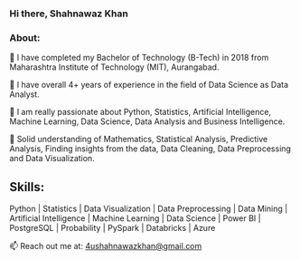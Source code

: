 ### Hi there, Shahnawaz Khan

### About:

🔭 I have completed my Bachelor of Technology (B-Tech) in 2018 from Maharashtra Institute of Technology (MIT), Aurangabad.

🔭 I have overall 4+ years of experience in the field of Data Science as Data Analyst.

🔭 I am really passionate about Python, Statistics, Artificial Intelligence, Machine Learning, Data Science, Data Analysis and Business Intelligence.

🔭 Solid understanding of Mathematics, Statistical Analysis, Predictive Analysis, Finding insights from the data, Data Cleaning, Data Preprocessing and Data Visualization.

## Skills:

Python | Statistics | Data Visualization | Data Preprocessing | Data Mining | Artificial Intelligence | Machine Learning | Data Science | Power BI | PostgreSQL | Probability | PySpark | Databricks | Azure 


📫 Reach out me at: 4ushahnawazkhan@gmail.com
